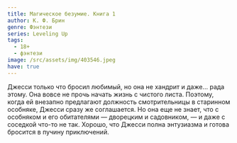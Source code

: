 ```yaml
---
title: Магическое безумие. Книга 1
author: К. Ф. Брин
genre: Фэнтези
series: Leveling Up
tags:
  - 18+
  - фэнтези
image: /src/assets/img/403546.jpeg
have: true
---
```

Джесси только что бросил любимый, но она не хандрит и даже… рада этому. Она вовсе не прочь начать жизнь с чистого листа. Поэтому, когда ей внезапно предлагают должность смотрительницы в старинном особняке, Джесси сразу же соглашается. Но она еще не знает, что с особняком и его обитателями — дворецким и садовником, — и даже с соседкой что-то не так. Хорошо, что Джесси полна энтузиазма и готова бросится в пучину приключений.

